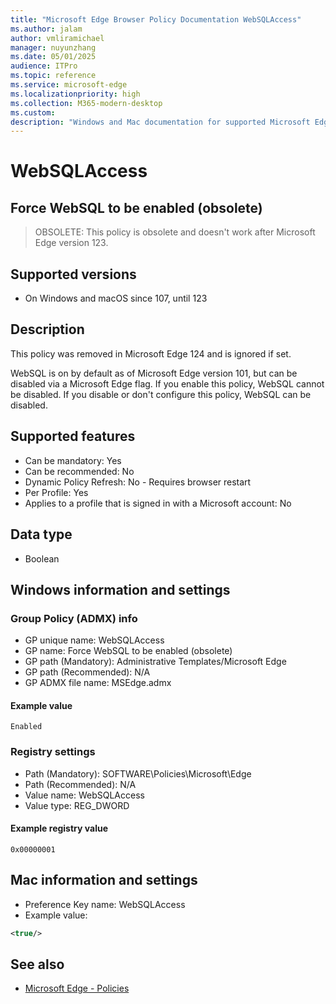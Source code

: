 ```yaml
---
title: "Microsoft Edge Browser Policy Documentation WebSQLAccess"
ms.author: jalam
author: vmliramichael
manager: nuyunzhang
ms.date: 05/01/2025
audience: ITPro
ms.topic: reference
ms.service: microsoft-edge
ms.localizationpriority: high
ms.collection: M365-modern-desktop
ms.custom:
description: "Windows and Mac documentation for supported Microsoft Edge Browser policy: Force WebSQL to be enabled (obsolete)"
---
```


<!--THIS FILE IS AUTOMATICALLY GENERATED. MANUAL CHANGES WILL BE OVERWRITTEN.-->
<!--Please contact the Microsoft Edge Manageability team with any questions.-->

# WebSQLAccess

## Force WebSQL to be enabled (obsolete)
> OBSOLETE: This policy is obsolete and doesn't work after Microsoft Edge version 123.

## Supported versions

- On Windows and macOS since 107, until 123

## Description

This policy was removed in Microsoft Edge 124 and is ignored if set.

WebSQL is on by default as of Microsoft Edge version 101, but can be disabled via a Microsoft Edge flag.
If you enable this policy, WebSQL cannot be disabled.
If you disable or don't configure this policy, WebSQL can be disabled.

## Supported features

- Can be mandatory: Yes
- Can be recommended: No
- Dynamic Policy Refresh: No - Requires browser restart
- Per Profile: Yes
- Applies to a profile that is signed in with a Microsoft account: No

## Data type

- Boolean

## Windows information and settings

### Group Policy (ADMX) info

- GP unique name: WebSQLAccess
- GP name: Force WebSQL to be enabled (obsolete)
- GP path (Mandatory): Administrative Templates/Microsoft Edge
- GP path (Recommended): N/A
- GP ADMX file name: MSEdge.admx

#### Example value

```
Enabled
```

### Registry settings

- Path (Mandatory): SOFTWARE\Policies\Microsoft\Edge
- Path (Recommended): N/A
- Value name: WebSQLAccess
- Value type: REG_DWORD

#### Example registry value

```
0x00000001
```


## Mac information and settings

- Preference Key name: WebSQLAccess
- Example value:

```xml
<true/>
```

## See also
- [Microsoft Edge - Policies](../microsoft-edge-policies.md)
